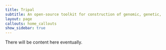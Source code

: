 ```yaml
---
title: Tripal
subtitle: An open-source toolkit for construction of genomic, genetic, breeding and biological databases.
layout: page
callouts: home_callouts
show_sidebar: true
---
```


There will be content here eventually.
